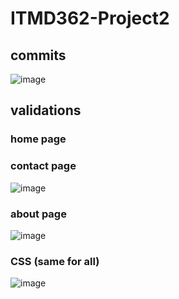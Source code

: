 # ITMD362-Project2
## commits
![image](https://user-images.githubusercontent.com/32846703/117053667-d919dc80-acde-11eb-8652-af27ae223434.png)

## validations 
### home page
### contact page 
![image](https://user-images.githubusercontent.com/32846703/117051334-07e28380-acdc-11eb-9e1c-2d638b7b0f8d.png)

### about page
![image](https://user-images.githubusercontent.com/32846703/117051739-80e1db00-acdc-11eb-94bb-0b2d4ca41b51.png)

### CSS (same for all)
![image](https://user-images.githubusercontent.com/32846703/117051363-129d1880-acdc-11eb-9c25-ed4e82d639f6.png)

